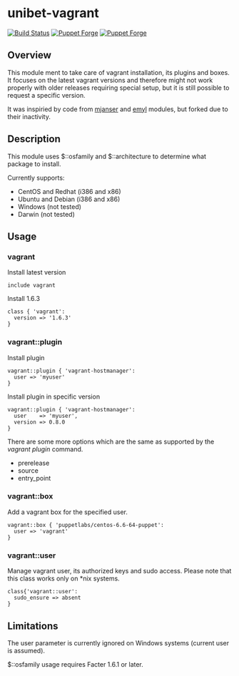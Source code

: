 # unibet-vagrant

[![Build Status](https://secure.travis-ci.org/unibet/puppet-vagrant.png)](http://travis-ci.org/unibet/puppet-vagrant)
[![Puppet Forge](https://img.shields.io/puppetforge/v/unibet/vagrant.svg)](https://forge.puppetlabs.com/unibet/vagrant)
[![Puppet Forge](https://img.shields.io/puppetforge/f/unibet/vagrant.svg)](https://forge.puppetlabs.com/unibet/vagrant)

## Overview

This module ment to take care of vagrant installation, its plugins and boxes. It focuses on the latest vagrant versions
and therefore might not work properly with older releases requiring special setup, but it is still possible to
request a specific version.

It was inspiried by code from [mjanser](https://github.com/mjanser/puppet-vagrant) and [emyl](https://github.com/emyl/puppet-vagrant) modules, but forked due to their inactivity.

## Description

This module uses $::osfamily and $::architecture to determine what package to install.

Currently supports:
* CentOS and Redhat (i386 and x86)
* Ubuntu and Debian (i386 and x86)
* Windows (not tested)
* Darwin (not tested)

## Usage

### vagrant

Install latest version
```
include vagrant
```

Install 1.6.3
```
class { 'vagrant':
  version => '1.6.3'
}
```

### vagrant::plugin

Install plugin
```
vagrant::plugin { 'vagrant-hostmanager':
  user => 'myuser'
}
```

Install plugin in specific version
```
vagrant::plugin { 'vagrant-hostmanager':
  user    => 'myuser',
  version => 0.8.0
}
```

There are some more options which are the same as supported by the *vagrant plugin* command.
- prerelease
- source
- entry_point

### vagrant::box

Add a vagrant box for the specified user.
```
vagrant::box { 'puppetlabs/centos-6.6-64-puppet':
  user => 'vagrant'
}
```

### vagrant::user

Manage vagrant user, its authorized keys and sudo access. Please note that this class works only on *nix systems.
```
class{'vagrant::user':
  sudo_ensure => absent
}
```

## Limitations

The user parameter is currently ignored on Windows systems (current user is assumed).

$::osfamily usage requires Facter 1.6.1 or later.
